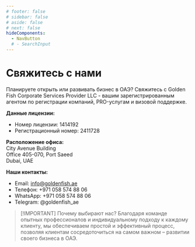 ```yaml
---
# footer: false
# sidebar: false
# aside: false
# next: false
hideComponents:
  - NavButton
  # - SearchInput
---
```


<!-- <p>
  <img src="/img/Logo.avif" alt="логотип" width="100" height="100" style="margin-left: 50%;">
</p> -->

# Свяжитесь с нами

Планируете открыть или развивать бизнес в ОАЭ? Свяжитесь с Golden Fish Corporate Services Provider LLC - вашим зарегистрированным агентом по регистрации компаний, PRO-услугам и визовой поддержке.

**Данные лицензии:**

- Номер лицензии: 1414192
- Регистрационный номер: 2411728

**Расположение офиса:**  
City Avenue Building  
Office 405-070, Port Saeed  
Dubai, UAE

**Наши контакты:**

- Email: info@goldenfish.ae
- Телефон: +971 058 574 88 06
- WhatsApp: +971 058 574 88 06
- Telegram: @goldenfish_ae

<!-- WhatsApp us at [+971 058 574 88 06](https://wa.me/message/KDLD4FZVW7EUC1)
Telegram us at [@goldenfish_ae](https://t.me/goldenfish_ae) -->

> [!IMPORTANT] Почему выбирают нас?
> Благодаря команде опытных профессионалов и индивидуальному подходу к каждому клиенту, мы обеспечиваем простой и эффективный процесс, позволяя клиентам сосредоточиться на самом важном – развитии своего бизнеса в ОАЭ.

<ContactFormModalNav buttonText="Поговорить с экспертом" formStyle="display: block; margin: 2rem auto;"/>